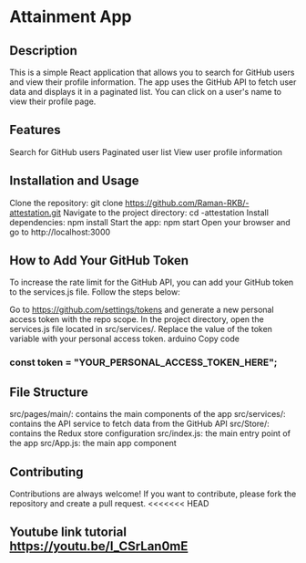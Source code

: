 # Attainment App
## Description
This is a simple React application that allows you to search for GitHub users and view their profile information. The app uses the GitHub API to fetch user data and displays it in a paginated list. You can click on a user's name to view their profile page.

## Features
Search for GitHub users
Paginated user list
View user profile information
## Installation and Usage
Clone the repository: git clone https://github.com/Raman-RKB/-attestation.git
Navigate to the project directory: cd -attestation
Install dependencies: npm install
Start the app: npm start
Open your browser and go to http://localhost:3000
## How to Add Your GitHub Token
To increase the rate limit for the GitHub API, you can add your GitHub token to the services.js file. Follow the steps below:

Go to https://github.com/settings/tokens and generate a new personal access token with the repo scope.
In the project directory, open the services.js file located in src/services/.
Replace the value of the token variable with your personal access token.
arduino
Copy code
### const token = "YOUR_PERSONAL_ACCESS_TOKEN_HERE";
## File Structure
src/pages/main/: contains the main components of the app
src/services/: contains the API service to fetch data from the GitHub API
src/Store/: contains the Redux store configuration
src/index.js: the main entry point of the app
src/App.js: the main app component
## Contributing
Contributions are always welcome! If you want to contribute, please fork the repository and create a pull request.
<<<<<<< HEAD
## Youtube link tutorial https://youtu.be/I_CSrLan0mE